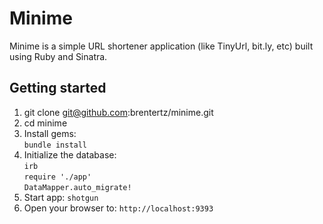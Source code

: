 # Minime
Minime is a simple URL shortener application (like TinyUrl, bit.ly, etc) built using Ruby and Sinatra.

## Getting started

1. git clone git@github.com:brentertz/minime.git
2. cd minime
3. Install gems:  
    `bundle install`
4. Initialize the database:  
    `irb`  
    `require './app'`  
    `DataMapper.auto_migrate!`
5. Start app: `shotgun`
6. Open your browser to: `http://localhost:9393`
